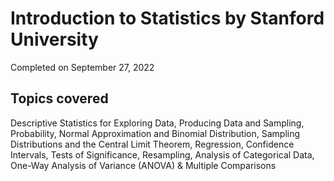 # Introduction to Statistics by Stanford University
Completed on September 27, 2022

## Topics covered
Descriptive Statistics for Exploring Data,
Producing Data and Sampling,
Probability,
Normal Approximation and Binomial Distribution,
Sampling Distributions and the Central Limit Theorem,
Regression,
Confidence Intervals,
Tests of Significance,
Resampling,
Analysis of Categorical Data,
One-Way Analysis of Variance (ANOVA) &
Multiple Comparisons

